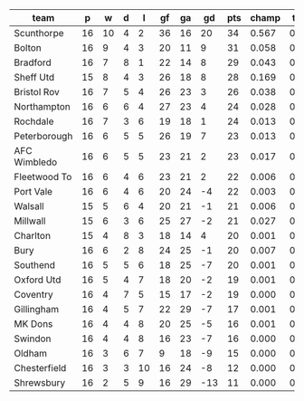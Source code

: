 |     team     | p  | w  | d | l  | gf | ga | gd  | pts | champ | top2  | top3  | top4  |  5-7  | bot4  | bot3  | bot2  |
|--------------|----|----|---|----|----|----|-----|-----|-------|-------|-------|-------|-------|-------|-------|-------|
| Scunthorpe   | 16 | 10 | 4 |  2 | 36 | 16 |  20 |  34 | 0.567 | 0.754 | 0.850 | 0.903 | 0.070 | 0.000 | 0.000 | 0.000|
| Bolton       | 16 |  9 | 4 |  3 | 20 | 11 |   9 |  31 | 0.058 | 0.164 | 0.276 | 0.382 | 0.259 | 0.004 | 0.002 | 0.001|
| Bradford     | 16 |  7 | 8 |  1 | 22 | 14 |   8 |  29 | 0.043 | 0.127 | 0.227 | 0.326 | 0.246 | 0.009 | 0.005 | 0.002|
| Sheff Utd    | 15 |  8 | 4 |  3 | 26 | 18 |   8 |  28 | 0.169 | 0.393 | 0.551 | 0.663 | 0.189 | 0.001 | 0.001 | 0.000|
| Bristol Rov  | 16 |  7 | 5 |  4 | 26 | 23 |   3 |  26 | 0.038 | 0.115 | 0.203 | 0.293 | 0.252 | 0.009 | 0.005 | 0.002|
| Northampton  | 16 |  6 | 6 |  4 | 27 | 23 |   4 |  24 | 0.028 | 0.094 | 0.172 | 0.251 | 0.241 | 0.014 | 0.007 | 0.002|
| Rochdale     | 16 |  7 | 3 |  6 | 19 | 18 |   1 |  24 | 0.013 | 0.049 | 0.097 | 0.150 | 0.187 | 0.035 | 0.019 | 0.010|
| Peterborough | 16 |  6 | 5 |  5 | 26 | 19 |   7 |  23 | 0.013 | 0.048 | 0.094 | 0.153 | 0.199 | 0.030 | 0.016 | 0.008|
| AFC Wimbledo | 16 |  6 | 5 |  5 | 23 | 21 |   2 |  23 | 0.017 | 0.064 | 0.123 | 0.194 | 0.227 | 0.019 | 0.010 | 0.005|
| Fleetwood To | 16 |  6 | 4 |  6 | 23 | 21 |   2 |  22 | 0.006 | 0.020 | 0.045 | 0.079 | 0.139 | 0.072 | 0.042 | 0.022|
| Port Vale    | 16 |  6 | 4 |  6 | 20 | 24 |  -4 |  22 | 0.003 | 0.009 | 0.022 | 0.042 | 0.089 | 0.121 | 0.077 | 0.041|
| Walsall      | 15 |  5 | 6 |  4 | 20 | 21 |  -1 |  21 | 0.006 | 0.024 | 0.053 | 0.090 | 0.142 | 0.064 | 0.039 | 0.018|
| Millwall     | 15 |  6 | 3 |  6 | 25 | 27 |  -2 |  21 | 0.027 | 0.084 | 0.157 | 0.238 | 0.228 | 0.022 | 0.012 | 0.006|
| Charlton     | 15 |  4 | 8 |  3 | 18 | 14 |   4 |  20 | 0.001 | 0.006 | 0.015 | 0.031 | 0.074 | 0.161 | 0.104 | 0.058|
| Bury         | 16 |  6 | 2 |  8 | 24 | 25 |  -1 |  20 | 0.007 | 0.028 | 0.059 | 0.097 | 0.156 | 0.058 | 0.035 | 0.017|
| Southend     | 16 |  5 | 5 |  6 | 18 | 25 |  -7 |  20 | 0.001 | 0.003 | 0.009 | 0.017 | 0.051 | 0.205 | 0.136 | 0.073|
| Oxford Utd   | 16 |  5 | 4 |  7 | 18 | 20 |  -2 |  19 | 0.001 | 0.006 | 0.014 | 0.027 | 0.067 | 0.164 | 0.105 | 0.055|
| Coventry     | 16 |  4 | 7 |  5 | 15 | 17 |  -2 |  19 | 0.000 | 0.003 | 0.006 | 0.014 | 0.038 | 0.253 | 0.174 | 0.100|
| Gillingham   | 16 |  4 | 5 |  7 | 22 | 29 |  -7 |  17 | 0.001 | 0.006 | 0.015 | 0.028 | 0.069 | 0.172 | 0.110 | 0.062|
| MK Dons      | 16 |  4 | 4 |  8 | 20 | 25 |  -5 |  16 | 0.001 | 0.004 | 0.009 | 0.019 | 0.050 | 0.215 | 0.145 | 0.082|
| Swindon      | 16 |  4 | 4 |  8 | 16 | 23 |  -7 |  16 | 0.000 | 0.000 | 0.001 | 0.003 | 0.013 | 0.454 | 0.353 | 0.228|
| Oldham       | 16 |  3 | 6 |  7 |  9 | 18 |  -9 |  15 | 0.000 | 0.000 | 0.001 | 0.002 | 0.007 | 0.568 | 0.456 | 0.324|
| Chesterfield | 16 |  3 | 3 | 10 | 16 | 24 |  -8 |  12 | 0.000 | 0.000 | 0.000 | 0.001 | 0.005 | 0.620 | 0.510 | 0.372|
| Shrewsbury   | 16 |  2 | 5 |  9 | 16 | 29 | -13 |  11 | 0.000 | 0.000 | 0.000 | 0.001 | 0.003 | 0.731 | 0.639 | 0.512|
